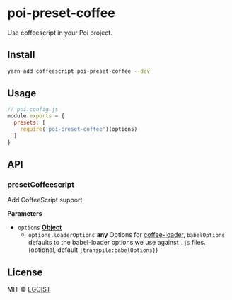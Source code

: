 # poi-preset-coffee

Use coffeescript in your Poi project.

## Install

```bash
yarn add coffeescript poi-preset-coffee --dev
```

## Usage

```js
// poi.config.js
module.exports = {
  presets: [
    require('poi-preset-coffee')(options)
  ]
}
```

## API

<!-- Generated by documentation.js. Update this documentation by updating the source code. -->

### presetCoffeescript

Add CoffeeScript support

**Parameters**

-   `options` **[Object](https://developer.mozilla.org/en-US/docs/Web/JavaScript/Reference/Global_Objects/Object)** 
    -   `options.loaderOptions` **any** Options for [coffee-loader](https://github.com/webpack-contrib/coffee-loader#options), `babelOptions` defaults to the babel-loader options we use against `.js` files. (optional, default `{transpile:babelOptions}`)

## License

MIT © [EGOIST](https://github.com/egoist)
